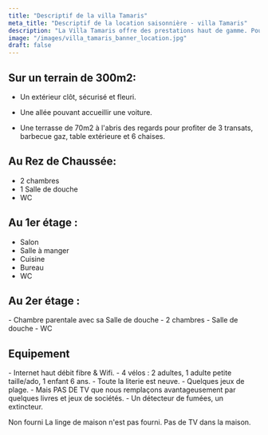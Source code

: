 ```yaml
---
title: "Descriptif de la villa Tamaris"
meta_title: "Descriptif de la location saisonnière - villa Tamaris"
description: "La Villa Tamaris offre des prestations haut de gamme. Pour 8 personnes, 4 Chambres, tout équipement, tout confort."
image: "/images/villa_tamaris_banner_location.jpg"
draft: false
---
```


<h2> Sur un terrain de 300m2: </h2> 

- Un extérieur clôt, sécurisé et fleuri.

- Une allée pouvant accueillir une voiture. 

- Une terrasse de 70m2 à l'abris des regards pour profiter de 3 transats, barbecue gaz, table extérieure et 6 chaises. 

<h2>Au Rez de Chaussée: </h2> 

- 2 chambres
- 1 Salle de douche
- WC

<!--img src="images/villa_tamaris_ouistreham_map.png" alt="Villa Tamaris en bord de mer" />
-->

<h2>Au 1er étage :</h2>

- Salon
- Salle à manger
- Cuisine
- Bureau
- WC

<h2>Au 2er étage :</h2>
- Chambre parentale avec sa Salle de douche
- 2 chambres
- Salle de douche
- WC

<h2>Equipement</h2>
- Internet haut débit fibre & Wifi. 
- 4 vélos : 2 adultes, 1 adulte petite taille/ado, 1 enfant 6 ans. 
- Toute la literie est neuve. 
- Quelques jeux de plage. 
- Mais PAS DE TV que nous remplaçons avantageusement par quelques livres et jeux de sociétés. 
- Un détecteur de fumées, un extincteur. 

Non fourni
La linge de maison n'est pas fourni. 
Pas de TV dans la maison.